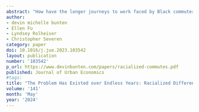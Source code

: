 ```yaml
---
abstract: "How have the longer journeys to work faced by Black commuters evolved in the United States over the last four decades? Black commuters spent 49 more minutes commuting per week in 1980 than White commuters; this difference declined to 22 minutes per week in 2019. Two factors account for the majority of the difference: Black workers are more likely to commute by transit, and Black workers make up a larger share of the population in cities with long average commutes. Increases in car commuting by Black workers account for nearly one quarter of the decline in the racialized difference in commute times between 1980 and 2019. Today, commute times have mostly converged (conditional on observables) for car commuters in small- and mid-sized cities. In contrast, differential job access today drives persistent differences of commute times, particularly in large, congested, and expensive cities."
author:
- devin michelle bunten
- Ellen Fu
- Lyndsey Rolheiser
- Christopher Severen
category: paper
doi: 10.1016/j.jue.2023.103542
layout: publication
number: '103542'
p_url: https://www.devinbunten.com/papers/racialized-commutes.pdf
published: Journal of Urban Economics
#tags:
title: "The Problem Has Existed over Endless Years: Racialized Difference in Commuting, 1980–2019"
volume: '141'
month: 'May'
year: '2024'
---
```

